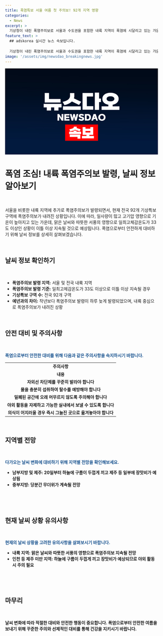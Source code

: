 ```yaml
---
title: 폭염특보 서울 여름 첫 주의보! 92개 지역 영향
categories:
  - News
excerpt: >
  기상청이 내린 폭염주의보로 서울과 수도권을 포함한 내륙 지역이 폭염에 시달리고 있는 가운데, 지난해보다 한 날 늦은 첫 폭염주의보를 발표했다. 현재 전국 92개 지역에서 폭염주의보가 발령되어 있으며, 고기압의 영향으로 예년보다 높은 기온이 이어지고 있다. 중부지방은 당분간 무더위가 계속될 전망이지만, 20일부터는 남부지방과 제주에서 구름이 두껍게 끼고 장맛비가 내릴 예정이다.
feature_text: >
  ## adskorea 실시간 뉴스 속보입니다.

  기상청이 내린 폭염주의보로 서울과 수도권을 포함한 내륙 지역이 폭염에 시달리고 있는 가운데, 지난해보다 한 날 늦은 첫 폭염주의보를 발표했다. 현재 전국 92개 지역에서 폭염주의보가 발령되어 있으며, 고기압의 영향으로 예년보다 높은 기온이 이어지고 있다. 중부지방은 당분간 무더위가 계속될 전망이지만, 20일부터는 남부지방과 제주에서 구름이 두껍게 끼고 장맛비가 내릴 예정이다.
image: '/assets/img/newsdao_breakingnews.jpg'
---
```


<p><img src="/assets/img/newsdao_breakingnews.jpg" alt="adskorea 속보" /></p>

<h1 data-ke-size="size26"><b>폭염 조심! 내륙 폭염주의보 발령, 날씨 정보 알아보기</b></h1>

<p data-ke-size="size16">&nbsp;</p>

<p>서울을 비롯한 내륙 지역에 추가로 폭염주의보가 발령되면서, 현재 전국 92개 기상특보 구역에 폭염주의보가 내려진 상황입니다. 이에 따라, 일사량이 많고 고기압 영향으로 기온이 높아지고 있는 가운데, 맑은 날씨와 따뜻한 서풍의 영향으로 일최고체감온도가 33도 이상인 상황이 이틀 이상 지속될 것으로 예상됩니다. 폭염으로부터 안전하게 대비하기 위해 날씨 정보를 상세히 살펴보겠습니다.</p>

<p data-ke-size="size16">&nbsp;</p>

<h2 data-ke-size="size26">날씨 정보 확인하기</h2>

<p data-ke-size="size16">&nbsp;</p>

<ul>
  <li><b>폭염주의보 발령 지역:</b> 서울 및 전국 내륙 지역</li>
  <li><b>폭염주의보 발령 기준:</b> 일최고체감온도가 33도 이상으로 이틀 이상 지속될 경우</li>
  <li><b>기상특보 구역 수:</b> 전국 92개 구역</li>
  <li><b>예년과의 차이:</b> 작년보다 폭염주의보 발령이 하루 늦게 발령되었으며, 내륙 중심으로 폭염주의보가 내려진 상황</li>
</ul>

<p data-ke-size="size16">&nbsp;</p>

<h2 data-ke-size="size26">안전 대비 및 주의사항</h2>

<p data-ke-size="size16">&nbsp;</p>

<p><b><span style="color: #1a5490;">폭염으로부터 안전한 대비를 위해 다음과 같은 주의사항을 숙지하시기 바랍니다.</span><b></p>

<table style="width: 100%;">
<tbody>
<tr>
<td style="text-align: center; height: 17px;"><b>주의사항</b></td>
</tr>
<tr>
<td style="text-align: center; height: 17px;"><b>내용</b></td>
</tr>
<tr>
<td style="text-align: center; height: 17px;">자외선 차단제를 꾸준히 발라야 합니다</td>
</tr>
<tr>
<td style="text-align: center; height: 17px;">물을 충분히 섭취하여 탈수를 예방해야 합니다</td>
</tr>
<tr>
<td style="text-align: center; height: 17px;">밀폐된 공간에 오래 머무르지 않도록 주의해야 합니다</td>
</tr>
<tr>
<td style="text-align: center; height: 17px;">야외 활동을 자제하고 가능한 실내에서 보낼 수 있도록 합니다</td>
</tr>
<tr>
<td style="text-align: center; height: 17px;">의식이 어지러울 경우 즉시 그늘진 곳으로 옮겨놓아야 합니다</td>
</tr>
</tbody>
</table>

<p data-ke-size="size16">&nbsp;</p>

<h2 data-ke-size="size26">지역별 전망</h2>

<p data-ke-size="size16">&nbsp;</p>

<p><b><span style="color: #1a5490;">다가오는 날씨 변화에 대비하기 위해 지역별 전망을 확인해보세요.</span><b></p>

<ul>
  <li><b>남부지방 및 제주:</b> 20일부터 하늘에 구름이 두껍게 끼고 제주 등 일부에 장맛비가 예상됨</li>
  <li><b>중부지방:</b> 당분간 무더위가 계속될 전망</li>
</ul>

<p data-ke-size="size16">&nbsp;</p>

<p data-ke-size="size16">&nbsp;</p>

<h2 data-ke-size="size26">현재 날씨 상황 유의사항</h2>

<p data-ke-size="size16">&nbsp;</p>

<p><b><span style="color: #1a5490;">현재의 날씨 상황을 고려한 유의사항을 살펴보시기 바랍니다.</span><b></p>

<ul>
  <li><b>내륙 지역:</b> 맑은 날씨와 따뜻한 서풍의 영향으로 폭염주의보 지속될 전망</li>
  <li><b>인천 등 제주 미만 지역:</b> 하늘에 구름이 두껍게 끼고 장맛비가 예상되므로 야외 활동 시 주의 필요</li>
</ul>

<p data-ke-size="size16">&nbsp;</p>

<p data-ke-size="size16">&nbsp;</p>

<h2 data-ke-size="size26">마무리</h2>

<p data-ke-size="size16">&nbsp;</p>

<p>날씨 변화에 따라 적절한 대비와 안전한 행동이 중요합니다. 폭염으로부터 안전한 여름을 보내기 위해 꾸준한 주의와 선제적인 대비를 통해 건강을 지키시기 바랍니다.</p>

<p data-ke-size="size16">&nbsp;</p>

<p data-ke-size="size16">&nbsp;</p>

